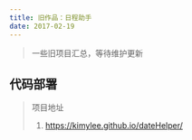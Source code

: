 ```yaml
---
title: 旧作品：日程助手
date: 2017-02-19
---
```


> 一些旧项目汇总，等待维护更新


##  代码部署

> 项目地址
>
> 1. https://kimylee.github.io/dateHelper/








